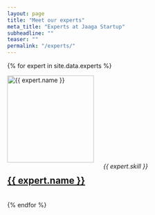 ```yaml
---
layout: page
title: "Meet our experts"
meta_title: "Experts at Jaaga Startup"
subheadline: ""
teaser: ""
permalink: "/experts/"
---
```


{% for expert in site.data.experts %}
<div class="row">
  <div class="large-6 columns">
  	<a href="http://jaagastartup.in/{{ expert.profile_url }}/"><img src="{{ site.url }}{{ site.baseurl }}/images/{{ expert.image }}" width="200"  alt="{{ expert.name }}"></a>
  </div>
  <div class="large-6 columns" align="center">
    	<h2><a href="http://jaagastartup.in/{{ expert.profil_url }}/">{{ expert.name }}</a></h2>
      <br>
      <subheadline><em> {{ expert.skill }}</em></subheadline>
      <br>
  </div>
</div>

<br>
{% endfor %}
